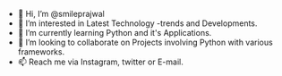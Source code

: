 - 👋 Hi, I’m @smileprajwal
- 👀 I’m interested in Latest Technology -trends and Developments.
- 🌱 I’m currently learning Python and it's Applications.
- 💞️ I’m looking to collaborate on Projects involving Python with various frameworks.
- 📫 Reach me via Instagram, twitter or E-mail.

<!---
smileprajwal/smileprajwal is a ✨ special ✨ repository because its `README.md` (this file) appears on your GitHub profile.
You can click the Preview link to take a look at your changes.
--->
